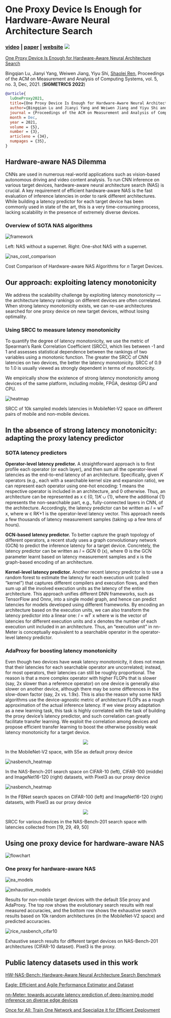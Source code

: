 # One Proxy Device Is Enough for Hardware-Aware Neural Architecture Search

### [video](https://youtu.be) | [paper](https://arxiv.org/abs/2111.01203) | [website](https://ren-research.github.io/OneProxy/) [![](https://colab.research.google.com/assets/colab-badge.svg)](https://colab.research.google.com/github/Ren-Research/OneProxy/blob/main/example.ipynb)

[One Proxy Device Is Enough for Hardware-Aware Neural Architecture Search](https://arxiv.org/)

Bingqian Lu, Jianyi Yang, Weiwen Jiang, Yiyu Shi, [Shaolei Ren](https://intra.ece.ucr.edu/~sren/), Proceedings of the ACM on Measurement and Analysis of Computing Systems, vol. 5, no. 3, Dec, 2021. (**SIGMETRICS 2022**)

```BibTex
@article{
  luOneProxy2021,
  title={One Proxy Device Is Enough for Hardware-Aware Neural Architecture Search},
  author={Bingqian Lu and Jianyi Yang and Weiwen Jiang and Yiyu Shi and Shaolei Ren},
  journal = {Proceedings of the ACM on Measurement and Analysis of Computing Systems}, 
  month = Dec,
  year = 2021,
  volume = {5}, 
  number = {3},
  articleno = {34}, 
  numpages = {35},
}
```

## Hardware-aware NAS Dilemma

CNNs are used in numerous real-world applications such as vision-based autonomous driving and video content analysis. To run CNN inference on various target devices, hardware-aware neural architecture search (NAS) is crucial. A key requirement of efficient hardware-aware NAS is the fast evaluation of inference latencies in order to rank different architectures. While building a latency predictor for each target device has been commonly used in state of the art, this is a very time-consuming process, lacking scalability in the presence of extremely diverse devices.


### Overview of SOTA NAS algorithms

![framework](./images/sota.jpg)

Left: NAS without a supernet. Right: One-shot NAS with a supernet.


![nas_cost_comparison](./images/nas_cost_comparison.jpg)

Cost Comparison of Hardware-aware NAS Algorithms for 𝑛 Target Devices.


## Our approach: exploiting latency monotonicity

We address the scalability challenge by exploiting latency monotonicity — the architecture latency rankings on different devices are often correlated. When strong latency monotonicity exists, we can re-use architectures searched for one proxy device on new target devices, without losing optimality.

### Using SRCC to measure latency monotonicity

To quantify the degree of latency monotonicity, we use the metric of Spearman’s Rank Correlation Coefficient (SRCC), which lies between -1 and 1 and assesses statistical dependence between the rankings of two variables using a monotonic function. The greater the SRCC of CNN latencies on two devices, the better the latency monotonicity. SRCC of 0.9 to 1.0 is usually viewed as strongly dependent in terms of monotonicity.

We empirically show the existence of strong latency monotonicity among devices of the same platform, including mobile, FPGA, desktop GPU and CPU.

![heatmap](./images/heatmap1.jpg)

SRCC of 10k sampled models latencies in MobileNet-V2 space on different pairs of mobile and non-mobile devices.


## In the absence of strong latency monotonicity: adapting the proxy latency predictor

### SOTA latency predictors

**Operator-level latency predictor.** A straightforward approach is to first profile each operator (or each layer), and then sum all the operator-level latencies as the end-to-end latency of an architecture. Specifically, given 𝐾 operators (e.g., each with a searchable kernel size and expansion ratio), we can represent each operator using one-hot encoding: 1 means the respective operator is included in an architecture, and 0 otherwise. Thus, an architecture can be represented as x ∈ {0, 1}𝐾 ∪ {1}, where the additional {1} represents the non-searchable part, e.g., fully-connected layers in CNN, of the architecture. Accordingly, the latency predictor can be written as 𝑙 = w𝑇 x, where w ∈ R𝐾+1 is the operator-level latency vector. This approach needs a few thousands of latency measurement samples (taking up a few tens of hours).


**GCN-based latency predictor.** To better capture the graph topology of different operators, a recent study uses a graph convolutionary network (GCN) to predict the inference latency for a target device. Concretely, the latency predictor can be written as 𝑙 = 𝐺𝐶𝑁 Θ (x), where Θ is the GCN parameter learnt based on latency measurement samples and x is the graph-based encoding of an architecture.


**Kernel-level latency predictor.** Another recent latency predictor is to use a random forest to estimate the latency for each execution unit (called “kernel”) that captures different compilers and execution flows, and then sum up all the involved execution units as the latency of the entire architecture. This approach unifies different DNN frameworks, such as TensorFlow and Onnx, into a single model graph, and hence can predict latencies for models developed using different frameworks. By encoding an architecture based on the execution units, we can also transform the latency predictor into a linear one: 𝑙 = w𝑇 x where w is the vector of latencies for different execution units and x denotes the number of each execution unit included in an architecture. Thus, an “execution unit” in nn-Meter is conceptually equivalent to a searchable operator in the operator-level latency predictor.


### AdaProxy for boosting latency monotonicity

Even though two devices have weak latency monotonicity, it does not mean that their latencies for each searchable operator are uncorrelated; instead, for most operators, their latencies can still be roughly proportional. The reason is that a more complex operator with higher FLOPs that is slower (say, 2x slower than a reference operator) on one device is generally also slower on another device, although there may be some differences in the slow-down factor (say, 2x vs. 1.9x). This is also the reason why some NAS algorithms use the device-agnostic metric of architecture FLOPs as a rough approximation of the actual inference latency. If we view proxy adaptation as a new learning task, this task is highly correlated with the task of building the proxy device’s latency predictor, and such correlation can greatly facilitate transfer learning. We exploit the correlation among devices and propose efficient transfer learning to boost the otherwise possibly weak latency monotonicity for a target device.

<p align="center">
  <img src="./images/heatmap_s5e_cross.jpg">
</p>

In the MobileNet-V2 space, with S5e as default proxy device


![nasbench_heatmap](./images/nasbench_heatmap.jpg)

In the NAS-Bench-201 search space on CIFAR-10 (left), CIFAR-100 (middle) and ImageNet16-120 (right) datasets, with Pixel3 as our proxy device


![nasbench_heatmap](./images/nasbench_heatmap.jpg)

In the FBNet search spaces on CIFAR-100 (left) and ImageNet16-120 (right) datasets, with Pixel3 as our proxy device


<p align="center">
  <img src="./images/heatmap_rice_eagle.jpg">
</p>

SRCC for various devices in the NAS-Bench-201 search space with latencies collected from [19, 29, 49, 50]


## Using one proxy device for hardware-aware NAS

![flowchart](./images/flowchart.jpg)


### One proxy for hardware-aware NAS

![ea_models](./images/ea_models.jpg)

![exhaustive_models](./images/exhaustive_models.jpg)

Results for non-mobile target devices with the default S5e proxy and AdaProxy. The top row shows the evolutionary search results with real measured accuracies, and the bottom row shows the exhaustive search results based on 10k random architectures (in the MobileNet-V2 space) and predicted accuracies.

![rice_nasbench_cifar10](./images/rice_nasbench_cifar10.jpg)

Exhaustive search results for different target devices on NAS-Bench-201 architectures (CIFAR-10 dataset). Pixel3 is the proxy.


## Public latency datasets used in this work

[HW-NAS-Bench: Hardware-Aware Neural Architecture Search Benchmark](https://github.com/RICE-EIC/HW-NAS-Bench)

[Eagle: Efficient and Agile Performance Estimator and Dataset](https://github.com/SamsungLabs/eagle)

[nn-Meter: towards accurate latency prediction of deep-learning model inference on diverse edge devices](https://github.com/microsoft/nn-Meter)

[Once for All: Train One Network and Specialize it for Efficient Deployment](https://github.com/mit-han-lab/once-for-all)
